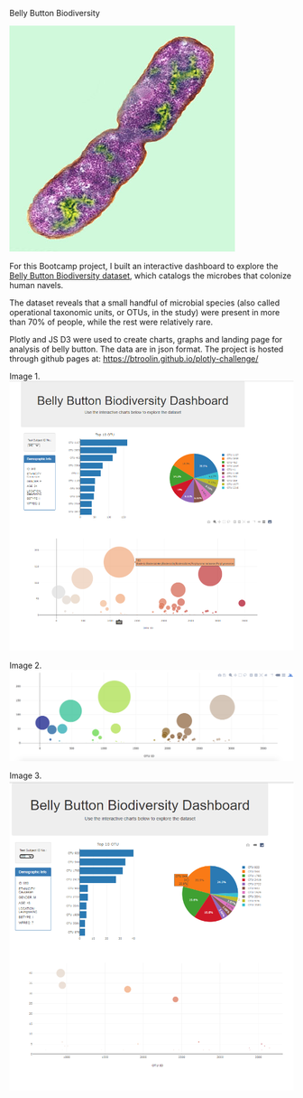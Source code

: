 Belly Button Biodiversity

![Bacteria by filterforge.com](Images/bacteria.jpg)

For this Bootcamp project, I built an interactive dashboard to explore the [Belly Button Biodiversity dataset](http://robdunnlab.com/projects/belly-button-biodiversity/), which catalogs the microbes that colonize human navels.

The dataset reveals that a small handful of microbial species (also called operational taxonomic units, or OTUs, in the study) were present in more than 70% of people, while the rest were relatively rare.

Plotly and JS D3 were used to create charts, graphs and landing page for analysis of belly button. The data are in json format. The project is hosted through github pages at: https://btroolin.github.io/plotly-challenge/

Image 1.
![bar Chart](Screenshot_1.png)

Image 2.
![Bubble Chart](Images/bubble_chart.png)

Image 3.
![hw](Screenshot_3.png)

#
